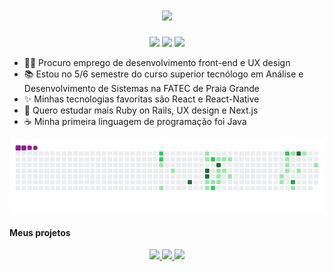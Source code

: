 <h1 align="center">
<img src="https://readme-typing-svg.herokuapp.com/?font=Righteous&size=35&center=true&vCenter=true&width=500&height=70&duration=4000&lines=olá!+👋;+me+chamo+Arthur!;" />
</h1>

<div align="center">
<a href="https://github.com/Arthurbhs"><img height="180em" src="https://github-readme-stats.vercel.app/api?username=Arthurbhs&show_icons=true&theme=great-gatsby&include_all_commits=true" /></a>
<a href="https://github.com/Arthurbhs"><img height="180em" src="https://github-readme-stats.vercel.app/api/top-langs/?username=Arthurbhs&layout=compact&langs_count=7&theme=great-gatsby" /></a>
<div style="display: inline-block;">
  <img src="https://skillicons.dev/icons?i=react,bootstrap,html,css,vscode,github,figma,tailwind,git" />
</div>
<br/>
</div>

- 👨‍💻️ Procuro emprego de desenvolvimento front-end e UX design
- 📚 Estou no 5/6 semestre do curso superior tecnólogo em Análise e Desenvolvimento de Sistemas na FATEC de Praia Grande
- ✨ Minhas tecnologias favoritas são React e React-Native
- 🌱 Quero estudar mais Ruby on Rails, UX design e Next.js 
- ☕ Minha primeira linguagem de programação foi Java

![snake gif](https://github.com/Arthurbhs/Arthurbhs/blob/output/github-contribution-grid-snake.gif)

#### Meus projetos
<div align="center">
  <a href="https://youtu.be/Owqx3I6WR38">
    <img src="https://img.youtube.com/vi/Owqx3I6WR38/0.jpg" width="300px" />
  </a>
  <a href="https://youtu.be/9Wie2TWdpGE">
    <img src="https://img.youtube.com/vi/9Wie2TWdpGE/0.jpg" width="300px" />
  </a>
  <a href="https://youtu.be/DLkHcpZPmqQ">
    <img src="https://img.youtube.com/vi/DLkHcpZPmqQ/0.jpg" width="300px" />
  </a>
</div>
